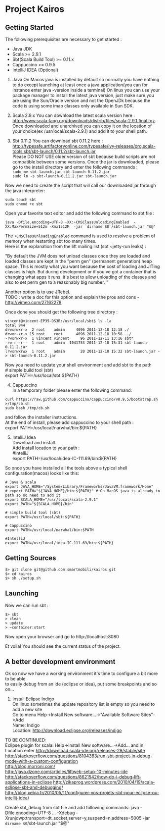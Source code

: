 Project Kairos
==============

Getting Started
---------------
The following prerequisites are necessary to get started :

* Java JDK
* Scala >= 2.9.1
* Sbt(Scala Build Tool) >= 0.11.x
* Cappuccino >= 0.9.5
* IntelliJ IDEA (Optional)

1) Java 
On Macos java is installed by default so normally you have nothing to do except launching at least once a java application(you can for instance enter java -version inside a terminal)
On linux you can use your package manager to install the latest java version, just make sure you are
using the Sun/Oracle version and not the OpenJDk because the code is using some imap classes only
available in Sun SDK.

2) Scala 2.9.x
You can download the latest scala version here : http://www.scala-lang.org/downloads/distrib/files/scala-2.9.1.final.tgz.  
Once downloaded and unarchived you can copy it on the location of your choice(ex /usr/local/scala-2.9.1) and add it to your shell path.

3) Sbt 0.11.2
You can download sbt 0.11.2 here : http://typesafe.artifactoryonline.com/typesafe/ivy-releases/org.scala-tools.sbt/sbt-launch/0.11.2/sbt-launch.jar  
Please DO NOT USE older version of sbt because build scripts are not compatible between some versions. 
Once the jar is downloaded, please go to the install directory and enter the following commands :  
`sudo mv sbt-launch.jar sbt-launch-0.11.2.jar`  
`sudo ln -s sbt-launch-0.11.2.jar sbt-launch.jar`  

Now we need to create the script that will call our downloaded jar through the java interpreter:  

`sudo touch sbt`  
`sudo chmod +x sbt`  

Open your favorite text editor and add the following command to sbt file :  

    java -Dfile.encoding=UTF-8 -XX:+CMSClassUnloadingEnabled  -XX:MaxPermSize=512m -Xmx1512M  -jar `dirname $0`/sbt-launch.jar "$@"

The `+CMSClassUnloadingEnabled` command is used to resolve a problem of memory when restarting sbt too many times.  
Here is the explanation from the lift mailing list (sbt ~jetty-run leaks) :

"By default the JVM does not unload classes once they are loaded and loaded 
classes are kept in the "perm gen" (permanent generation) heap space.  This 
is mostly what you want because the cost of loading and JITing classes is 
high.  But during development or if you've got a container that is changing 
what apps it runs, it's best to allow unloading of the classes and also to 
set perm gen to a reasonably big number. "

Another option is to use JRebel.  
TODO : write a doc for this option and explain the pros and cons - http://vimeo.com/27162278

Once done you should get the following tree directory :  

    vincent@vincent-EP35-DS3R:/usr/local/sbt$ ls -la  
    total 944  
    drwxrwxr-x  2 root    admin     4096 2011-12-18 12:18 ./  
    drwxr-xr-x 15 root    root      4096 2011-12-18 10:58 ../  
    -rwxrwxr-x  1 vincent vincent     96 2011-12-11 13:16 sbt*  
    -rw-r--r--  1 root    admin  1041753 2011-12-10 15:31 sbt-launch-0.11.2.jar  
    lrwxrwxrwx  1 root    admin       20 2011-12-10 15:32 sbt-launch.jar -> sbt-launch-0.11.2.jar  

Now you need to update your shell environment and add sbt to the path  
    # simple build tool (sbt)  
    export PATH=/usr/local/sbt:${PATH}  

4) Cappuccino  
In a temporary folder please enter the following command:  
  
`curl https://raw.github.com/cappuccino/cappuccino/v0.9.5/bootstrap.sh >/tmp/cb.sh`  
`sudo bash /tmp/cb.sh`  

and follow the installer instructions.  
At the end of install, please add cappuccino to your shell path :  
    export PATH=/usr/local/narwhal/bin:${PATH}  

5) IntelliJ Idea  
Download and install.  
Add install location to your path :  
    #IntelliJ  
    export PATH=/usr/local/idea-IC-111.69/bin:${PATH}  



So once you have installed all the tools above a typical shell configuration(macos) looks like this:  

    # Java & scala  
    export JAVA_HOME="/System/Library/Frameworks/JavaVM.framework/Home"
    # export PATH="${JAVA_HOME}/bin:${PATH}" # On MacOS java is already in path so no need to add it
    export SCALA_HOME="/usr/local/scala-2.9.1"  
    export PATH="${SCALA_HOME}/bin"  

    # simple build tool (sbt)  
    export PATH=/usr/local/sbt:${PATH}  

    # Cappuccino  
    export PATH=/usr/local/narwhal/bin:$PATH  

    #IntelliJ  
    export PATH=/usr/local/idea-IC-111.69/bin:${PATH}  

Getting Sources  
---------------  
  
`$> git clone git@github.com:smartmobili/kairos.git`  
`$> cd kairos`  
`$> sh ./setup.sh`  

Launching
---------------

Now we can run sbt :  

`$> sbt`  
`> clean`  
`> update`  
`> ~container:start`  

Now open your browser and go to http://localhost:8080  

Et voila! You should see the current status of the project.  

A better development environment
---------------
Ok so now we have a working environment it's time to configure a bit more to be able  
to easily debug from an ide (eclipse or idea), put some breakpoints and so on...  

1) Install Eclipse Indigo  
On linux sometimes the update repository list is empty so you need to add a new site  
Go to menu Help->Install New software...->"Available Software Sites"->Add  
Name: Indigo  
Location: http://download.eclipse.org/releases/indigo  






TO BE CONTINUED:  
Eclipse plugin for scala: Help->Install New software...->Add... and in Location enter http://download.scala-ide.org/releases-29/stable/site  
http://stackoverflow.com/questions/8104363/run-sbt-project-in-debug-mode-with-a-custom-configuration  
http://blog.morroni.com/  
http://java.dzone.com/articles/liftweb-setup-10-minutes-ide  
http://stackoverflow.com/questions/8621542/how-do-i-debug-lift-applications-in-eclipse
http://zikaprog.wordpress.com/2010/04/19/scala-eclipse-sbt-and-debugging/  
http://blog.xebia.fr/2010/05/11/configurer-vos-projets-sbt-pour-eclipse-ou-intellij-idea/  

Create sbt_debug from sbt file and add following commands:
java -Dfile.encoding=UTF-8 ... -Xdebug -Xrunjdwp:transport=dt_socket,server=y,suspend=n,address=5005 -jar `dirname $0`/sbt-launch.jar "$@"  





